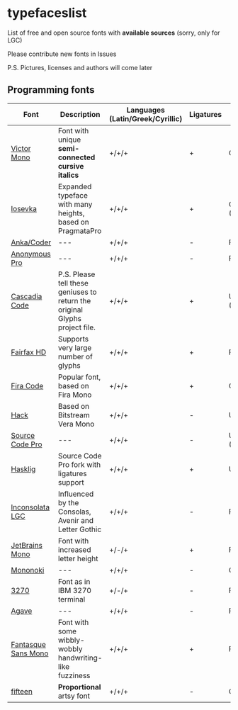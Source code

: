 # typefaceslist
List of free and open source fonts with **available sources** (sorry, only for LGC)

Please contribute new fonts in Issues

P.S. Pictures, licenses and authors will come later

Programming fonts
----------

| Font | Description | Languages (Latin/Greek/Cyrillic) | Ligatures | Font editor | Zero |
| --- | --- | --- | --- | --- | --- |
| [Victor Mono](https://rubjo.github.io/victor-mono/) | Font with unique **semi-connected cursive italics** | +/+/+ | + | Glyphs | Dotted |
| [Iosevka](https://typeof.net/Iosevka/) | Expanded typeface with many heights, based on PragmataPro | +/+/+ | + | Code (JS(?)) | Both |
| [Anka/Coder](https://github.com/loafer-mka/anka-coder-fonts) | --- | +/+/+ | - | FontForge | Slashed |
| [Anonymous Pro](https://www.marksimonson.com/fonts/view/anonymous-pro) | --- | +/+/+ | - | Fontlab | Slashed |
| [Cascadia Code](https://github.com/microsoft/cascadia-code) | P.S. Please tell these geniuses to return the original Glyphs project file. | +/+/+ | + | UFO (Glyphs) | Dotted |
| [Fairfax HD](http://www.kreativekorp.com/software/fonts/fairfaxhd.shtml) | Supports very large number of glyphs | +/+/+ | + | FontForge | Slashed |
| [Fira Code](https://github.com/tonsky/FiraCode) | Popular font, based on Fira Mono | +/+/+ | + | Glyphs | Both |
| [Hack](https://sourcefoundry.org/hack/) | Based on Bitstream Vera Mono | +/+/+ | - | UFO | Dotted |
| [Source Code Pro](https://github.com/adobe-fonts/source-code-pro) | --- | +/+/+ | - | UFO (Robofont) | Dotted |
| [Hasklig](https://github.com/i-tu/Hasklig) | Source Code Pro fork with ligatures support | +/+/+ | + | UFO | Dotted |
| [Inconsolata LGC](https://github.com/MihailJP/Inconsolata-LGC) | Influenced by the Consolas, Avenir and Letter Gothic | +/+/+ | - | FontForge | Dotted |
| [JetBrains Mono](https://www.jetbrains.com/lp/mono/) | Font with increased letter height | +/-/+ | + | Fontlab | Dotted |
| [Mononoki](https://github.com/madmalik/mononoki) | --- | +/+/+ | - | Glyphs | Slashed |
| [3270](https://github.com/rbanffy/3270font) | Font as in IBM 3270 terminal | +/-/+ | - | FontForge | Dotted |
| [Agave](https://github.com/agarick/agave) | --- | +/+/+ | - | FontForge | Dotted |
| [Fantasque Sans Mono](https://github.com/belluzj/fantasque-sans) | Font with some wibbly-wobbly handwriting-like fuzziness | +/+/+ | + | FontForge | Slashed |
| [fifteen](https://burodepeper.github.io/fifteen/) | **Proportional** artsy font | +/+/+ | - | Glyphs | Slashed |
